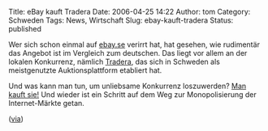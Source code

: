 Title: eBay kauft Tradera
Date: 2006-04-25 14:22
Author: tom
Category: Schweden
Tags: News, Wirtschaft
Slug: ebay-kauft-tradera
Status: published

Wer sich schon einmal auf [ebay.se](http://www.ebay.se/) verirrt hat,
hat gesehen, wie rudimentär das Angebot ist im Vergleich zum deutschen.
Das liegt vor allem an der lokalen Konkurrenz, nämlich
[Tradera](http://www.tradera.com), das sich in Schweden als
meistgenutzte Auktionsplattform etabliert hat.

Und was kann man tun, um unliebsame Konkurrenz loszuwerden? [Man kauft
sie!](http://www.winfuture.de/news,25070.html) Und wieder ist ein
Schritt auf dem Weg zur Monopolisierung der Internet-Märkte getan.

([via](http://www.schwedenforum.de/viewtopic.php?p=11403))


